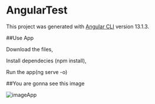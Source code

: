 # AngularTest

This project was generated with [Angular CLI](https://github.com/angular/angular-cli) version 13.1.3.

##Use App

Download the files,

Install dependecies (npm install),

Run the app(ng serve -o)

##You are gonna see this image


![imageApp](https://user-images.githubusercontent.com/32989826/212797649-3fe1186d-abbf-47d7-b7de-973695aa6c7b.png)

